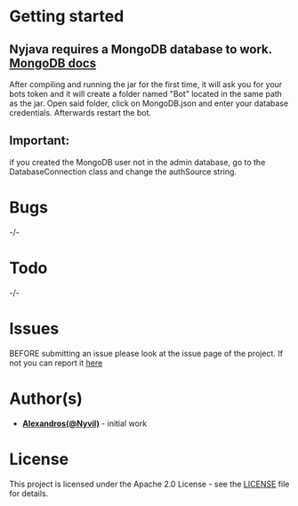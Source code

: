 

# Getting started
## Nyjava requires a MongoDB database to work. [MongoDB docs](https://docs.mongodb.com/manual/tutorial/getting-started/)

After compiling and running the jar for the first time, it will ask you for your bots token and it will create a folder named "Bot" located in the same path</br> as the jar. 
Open said folder, click on MongoDB.json and enter your database credentials. Afterwards restart the bot.

## Important: 
if you created the MongoDB user not in the admin database, go to the DatabaseConnection class and change the authSource string. 

# Bugs
-/-

# Todo
-/-

# Issues
BEFORE submitting an issue please look at the issue page of the project.
If not you can report it [here](https://github.com/Nyvil/Nyjava/issues)

# Author(s)
* **[Alexandros(@Nyvil)](https://github.com/Nyvil)** - initial work

# License
This project is licensed under the Apache 2.0 License - see the [LICENSE](https://github.com/Nyvil/Nyjava/blob/stable/LICENSE) file for details.
